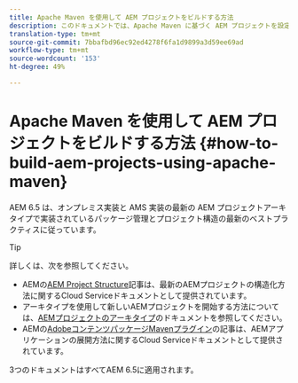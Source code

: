 ```yaml
---
title: Apache Maven を使用して AEM プロジェクトをビルドする方法
description: このドキュメントでは、Apache Maven に基づく AEM プロジェクトを設定する方法について説明します
translation-type: tm+mt
source-git-commit: 7bbafbd96ec92ed4278f6fa1d9899a3d59ee69ad
workflow-type: tm+mt
source-wordcount: '153'
ht-degree: 49%

---
```



# Apache Maven を使用して AEM プロジェクトをビルドする方法 {#how-to-build-aem-projects-using-apache-maven}

AEM 6.5 は、オンプレミス実装と AMS 実装の最新の AEM プロジェクトアーキタイプで実装されているパッケージ管理とプロジェクト構造の最新のベストプラクティスに従っています。

>[!TIP]
>
>詳しくは、次を参照してください。
>
>* AEMの[AEM Project Structure](https://docs.adobe.com/content/help/ja-JP/experience-manager-cloud-service/implementing/developing/aem-project-content-package-structure.html)記事は、最新のAEMプロジェクトの構造化方法に関するCloud Serviceドキュメントとして提供されています。
>* アーキタイプを使用して新しいAEMプロジェクトを開始する方法については、[AEMプロジェクトのアーキタイプ](https://docs.adobe.com/content/help/ja-JP/experience-manager-core-components/using/developing/archetype/overview.html)のドキュメントを参照してください。
>* AEMの[AdobeコンテンツパッケージMavenプラグイン](https://experienceleague.adobe.com/docs/experience-manager-cloud-service/implementing/developer-tools/maven-plugin.html?lang=en#developer-tools)の記事は、AEMアプリケーションの展開方法に関するCloud Serviceドキュメントとして提供されています。

>
>
3つのドキュメントはすべてAEM 6.5に適用されます。
